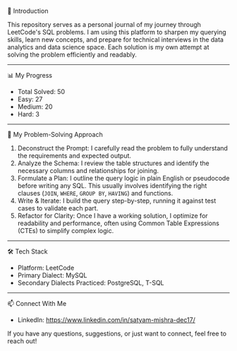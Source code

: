 👋 Introduction

This repository serves as a personal journal of my journey through LeetCode's SQL problems. 
I am using this platform to sharpen my querying skills, learn new concepts, and prepare for technical interviews in the data analytics and data science space.
Each solution is my own attempt at solving the problem efficiently and readably.

------

 📊 My Progress

- Total Solved: 50
- Easy: 27
- Medium: 20
- Hard: 3

------


🤔 My Problem-Solving Approach

1.  Deconstruct the Prompt: I carefully read the problem to fully understand the requirements and expected output.
2.  Analyze the Schema: I review the table structures and identify the necessary columns and relationships for joining.
3.  Formulate a Plan: I outline the query logic in plain English or pseudocode before writing any SQL. This usually involves identifying the right clauses (`JOIN`, `WHERE`, `GROUP BY`, `HAVING`) and functions.
4.  Write & Iterate: I build the query step-by-step, running it against test cases to validate each part.
5.  Refactor for Clarity: Once I have a working solution, I optimize for readability and performance, often using Common Table Expressions (CTEs) to simplify complex logic.

---

 🛠️ Tech Stack

* Platform: LeetCode
* Primary Dialect: MySQL
* Secondary Dialects Practiced: PostgreSQL, T-SQL

---

 📫 Connect With Me
 * LinkedIn: https://www.linkedin.com/in/satyam-mishra-dec17/

If you have any questions, suggestions, or just want to connect, feel free to reach out!
